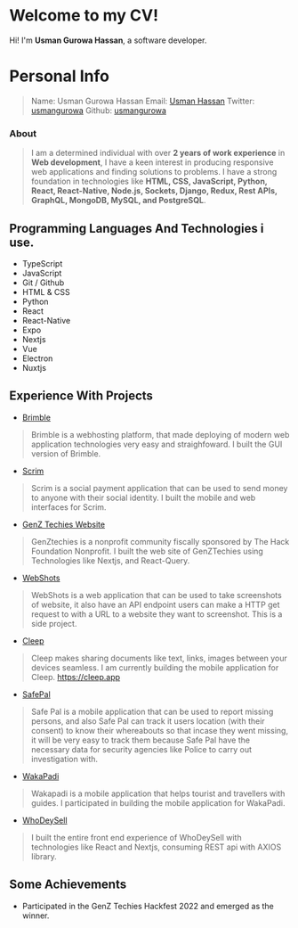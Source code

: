 # Welcome to my CV!

Hi! I'm **Usman Gurowa Hassan**, a software developer. 

# Personal Info
> Name: Usman Gurowa Hassan
> Email: [Usman Hassan](mailto:usmanhassangu@gmail.com)
> Twitter: [usmangurowa](https://twitter.com/usmangurowa)
> Github: [usmangurowa](https://github.com/usmangurowa)

### About
> I am a determined individual with over **2 years of work experience** in **Web development**, I have a keen interest in producing responsive web applications and finding solutions to problems. I have a strong foundation in technologies like **HTML, CSS, JavaScript, Python, React, React-Native, Node.js, Sockets, Django, Redux, Rest APIs, GraphQL, MongoDB, MySQL, and PostgreSQL**.

## Programming Languages And Technologies i use.
- TypeScript
- JavaScript
- Git / Github
- HTML & CSS
- Python
- React
- React-Native 
- Expo
- Nextjs
- Vue
- Electron
- Nuxtjs


## Experience With Projects
- [Brimble](https://brimble.io)
> Brimble is a webhosting platform, that made deploying of modern web application technologies very easy and straighfoward. I built the GUI version of Brimble.
- [Scrim](https://sendscrim.app)
> Scrim is a social payment application that can be used to send money to anyone with their social identity. I built the mobile and web interfaces for Scrim.
- [GenZ Techies Website](https://www.genztechies.com/)
> GenZtechies is a nonprofit community fiscally sponsored by The Hack Foundation Nonprofit. I built the web site of GenZTechies using Technologies like Nextjs, and React-Query.
- [WebShots](https://webshot.brimble.app)
>WebShots is a web application that can be used to take screenshots of website, it also have an API endpoint users can make a HTTP get request to with a URL to a website they want to screenshot. This is a side project.
- [Cleep](https://github.com/usmangurowa/cleep)
> Cleep makes sharing documents like text, links, images between your devices seamless. I am currently building the mobile application for Cleep. 
https://cleep.app 
- [SafePal](https://github.com/usmangurowa/safepal)
> Safe Pal is a mobile application that can be used to report missing persons, and also Safe Pal can track it users location (with their consent) to know their whereabouts so that incase they went missing, it will be very easy to track them because Safe Pal have the necessary data for security agencies like Police to carry out investigation with.
- [WakaPadi](https://www.wakapadi.io/)
> Wakapadi is a mobile application that helps tourist and travellers with guides. I participated in building the mobile application for WakaPadi.
- [WhoDeySell](https://whodeysell.com.ng)
> I built the entire front end experience of WhoDeySell with technologies like React and Nextjs, consuming REST api with AXIOS library.

## Some Achievements
- Participated in the GenZ Techies Hackfest 2022 and emerged as the winner.
